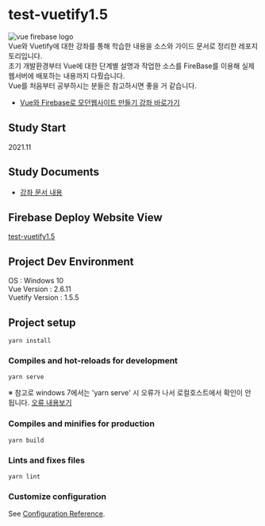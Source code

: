 # test-vuetify1.5

<img src="https://s3.tproger.ru/uploads/2019/02/vue-cover.jpg" alt="vue firebase logo"></img>  
Vue와 Vuetify에 대한 강좌를 통해 학습한 내용을 소스와 가이드 문서로 정리한 레포지토리입니다.   
초기 개발환경부터 Vue에 대한 단계별 설명과 작업한 소스를 FireBase를 이용해 실제 웹서버에 배포하는 내용까지 다뤘습니다.   
Vue를 처음부터 공부하시는 분들은 참고하시면 좋을 거 같습니다.   

* [Vue와 Firebase로 모던웹사이트 만들기 강좌 바로가기](https://www.youtube.com/playlist?list=PLjpTKic1SLZs3GsJXwKgoJWu6wNQKt_GY)

## Study Start
2021.11

## Study Documents
* [강좌 문서 내용](documents/README.md)

## Firebase Deploy Website View
[test-vuetify1.5](https://test-vf-15.web.app/)

## Project Dev Environment
OS : Windows 10   
Vue Version : 2.6.11   
Vuetify Version : 1.5.5   

## Project setup
```
yarn install
```

### Compiles and hot-reloads for development
```
yarn serve
```
※ 참고로 windows 7에서는 'yarn serve' 시 오류가 나서 로컬호스트에서 확인이 안 됩니다. [오류 내용보기](https://github.com/limseongeun/test-vuetify1.5/issues/1)

### Compiles and minifies for production
```
yarn build
```

### Lints and fixes files
```
yarn lint
```

### Customize configuration
See [Configuration Reference](https://cli.vuejs.org/config/).
